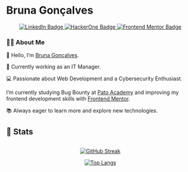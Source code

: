 # Bruna Gonçalves

<div id="badges" align="center">
  <a href="https://www.linkedin.com/in/brunnagoncalves/">
    <img src="https://img.shields.io/badge/LinkedIn-blue?style=for-the-badge&logo=linkedin&logoColor=white" alt="LinkedIn Badge"/>
  </a>
  <a href="https://hackerone.com/detetiveb?type=user">
    <img src="https://img.shields.io/badge/HackerOne-black?style=for-the-badge&logo=hackerone&logoColor=white" alt="HackerOne Badge"/>
  </a>
  <a href="https://www.frontendmentor.io/profile/brunagoncalves" target="_blank">
    <img src="https://img.shields.io/badge/Frontend%20Mentor-blue?style=for-the-badge&logo=frontendmentor&logoColor=white" alt="Frontend Mentor Badge"/>
  </a>
</div>

### 👨‍💻 About Me
👋 Hello, I’m [Bruna Gonçalves](https://brunagoncalves.me/).

💼 Currently working as an IT Manager.

💻 Passionate about Web Development and a Cybersecurity Enthusiast.

I’m currently studying Bug Bounty at [Pato Academy](https://pato.academy/) and improving my frontend development skills with [Frontend Mentor](https://www.frontendmentor.io/).

📚 Always eager to learn more and explore new technologies.


## 🚀 Stats
<div id="stats" align="center">  
  <img src="https://komarev.com/ghpvc/?username=brunagoncalves&style=flat-square&color=blue" alt=""/>

  [![GitHub Streak](https://streak-stats.demolab.com?user=brunagoncalves&theme=dracula)](https://git.io/streak-stats)

  [![Top Langs](https://github-readme-stats.vercel.app/api/top-langs/?username=brunagoncalves&layout=compact&theme=dracula)](https://github.com/brunagoncalves/github-readme-stats)
</div>
